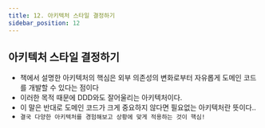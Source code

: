 ```yaml
---
title: 12. 아키텍처 스타일 결정하기
sidebar_position: 12
---
```

## 아키텍처 스타일 결정하기
- 책에서 설명한 아키텍처의 핵심은 외부 의존성의 변화로부터 자유롭게 도메인 코드를 개발할 수 있다는 점이다
- 이러한 목적 때문에 DDD와도 잘어울리는 아키텍처이다.
- 이 말은 반대로 도메인 코드가 크게 중요하지 않다면 필요없는 아키텍처란 뜻이다..
- `결국 다양한 아키텍처를 경험해보고 상황에 맞게 적용하는 것이 핵심!`